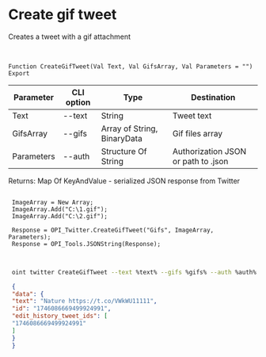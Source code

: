 ﻿---
sidebar_position: 3
---

# Create gif tweet
 Creates a tweet with a gif attachment


<br/>


`Function CreateGifTweet(Val Text, Val GifsArray, Val Parameters = "") Export`

 | Parameter | CLI option | Type | Destination |
 |-|-|-|-|
 | Text | --text | String | Tweet text |
 | GifsArray | --gifs | Array of String, BinaryData | Gif files array |
 | Parameters | --auth | Structure Of String | Authorization JSON or path to .json |

 
 Returns: Map Of KeyAndValue - serialized JSON response from Twitter





```bsl title="Code example"
 
 ImageArray = New Array;
 ImageArray.Add("C:\1.gif");
 ImageArray.Add("C:\2.gif");
 
 Response = OPI_Twitter.CreateGifTweet("Gifs", ImageArray, Parameters);
 Response = OPI_Tools.JSONString(Response);
 
```
	


```sh title="CLI command example"
 
 oint twitter CreateGifTweet --text %text% --gifs %gifs% --auth %auth%

```

```json title="Result"
 {
 "data": {
 "text": "Nature https://t.co/VWkWU11111",
 "id": "1746086669499924991",
 "edit_history_tweet_ids": [
 "1746086669499924991"
 ]
 }
 }
```
